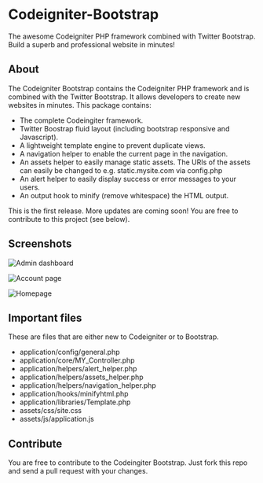 # Codeigniter-Bootstrap

The awesome Codeigniter PHP framework combined with Twitter Bootstrap. Build a superb and professional website in minutes!

## About

The Codeigniter Bootstrap contains the Codeigniter PHP framework and is combined with the Twitter Bootstrap. It allows developers to create new websites in minutes. This package contains:

* The complete Codeingiter framework.
* Twitter Boostrap fluid layout (including bootstrap responsive and Javascript).
* A lightweight template engine to prevent duplicate views.
* A navigation helper to enable the current page in the navigation.
* An assets helper to easily manage static assets. The URIs of the assets can easily be changed to e.g. static.mysite.com via config.php
* An alert helper to easily display success or error messages to your users.
* An output hook to minify (remove whitespace) the HTML output.

This is the first release. More updates are coming soon! You are free to contribute to this project (see below).

## Screenshots 

![Admin dashboard](https://github.com/modbase/Codeigniter-Bootstrap/raw/master/screenshots/admin_home.png)

![Account page](https://github.com/modbase/Codeigniter-Bootstrap/raw/master/screenshots/account_home.png)

![Homepage](https://github.com/modbase/Codeigniter-Bootstrap/raw/master/screenshots/home.png)

## Important files

These are files that are either new to Codeigniter or to Bootstrap.

* application/config/general.php
* application/core/MY_Controller.php
* application/helpers/alert_helper.php
* application/helpers/assets_helper.php
* application/helpers/navigation_helper.php
* application/hooks/minifyhtml.php
* application/libraries/Template.php
* assets/css/site.css
* assets/js/application.js

## Contribute

You are free to contribute to the Codeingiter Bootstrap. Just fork this repo and send a pull request with your changes.
